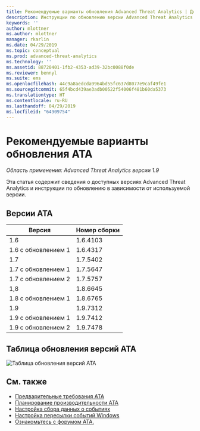 ```yaml
---
title: Рекомендуемые варианты обновления Advanced Threat Analytics | Документация Майкрософт
description: Инструкции по обновлению версии Advanced Threat Analytics (ATA).
keywords: ''
author: mlottner
ms.author: mlottner
manager: rkarlin
ms.date: 04/29/2019
ms.topic: conceptual
ms.prod: advanced-threat-analytics
ms.technology: ''
ms.assetid: 88720401-1fb2-4353-ad39-32bc0088f0de
ms.reviewer: bennyl
ms.suite: ems
ms.openlocfilehash: 44c9a8aedcda9964bd55fc637d8077e9caf49fe1
ms.sourcegitcommit: 65f4bcd439ae3adb00522f54006f481b60da5373
ms.translationtype: HT
ms.contentlocale: ru-RU
ms.lasthandoff: 04/29/2019
ms.locfileid: "64909754"
---
```

# <a name="recommended-upgrade-path-for-ata"></a>Рекомендуемые варианты обновления ATA

*Область применения: Advanced Threat Analytics версии 1.9*

Эта статья содержит сведения о доступных версиях Advanced Threat Analytics и инструкции по обновлению в зависимости от используемой версии.


## <a name="ata-versions"></a>Версии ATA

|Версия|Номер сборки|
|----|----|
|1.6|1.6.4103|
|1.6 с обновлением 1|1.6.4317|
|1.7|1.7.5402| 
|1.7 с обновлением 1|1.7.5647|
|1.7 с обновлением 2|1.7.5757|
|1,8|1.8.6645|
|1.8 с обновлением 1|1.8.6765|
|1.9|1.9.7312|
|1.9 с обновлением 1|1.9.7412|
|1.9 с обновлением 2|1.9.7478|

## <a name="ata-version-upgrade-matrix"></a>Таблица обновления версий ATA

![Таблица обновления версий ATA](./media/upgrade-path.png)



## <a name="see-also"></a>См. также
- [Предварительные требования ATA](ata-prerequisites.md)
- [Планирование производительности ATA](ata-capacity-planning.md)
- [Настройка сбора данных о событиях](configure-event-collection.md)
- [Настройка пересылки событий Windows](configure-event-collection.md)
- [Ознакомьтесь с форумом ATA.](https://social.technet.microsoft.com/Forums/security/home?forum=mata)

